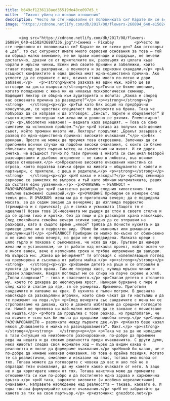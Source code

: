 ```yaml
---
title: b649cf1236118aed35519de48ce097d5_t
mitle:  "Тихият убиец на всички отношения"
description: "Често ли сте недоволни от половинката си? Карате ли се всеки ден? Ако отговорът е „да“, то със сигурност имате много сериозни основания за това – той ви обръща малко внимание, не ви прави изненади и подаръци, не печели достатъчно, дразни се от приятелките ви, разхвърля из цялата къща чорапи и мръсни чинии… Всеки има …"
image: "https://cdnone.netlify.com/db/2017/08/flowers-260894_640-e1502436887336.jpg"
---
```


          <img src="https://cdnone.netlify.com/db/2017/08/flowers-260894_640-e1502436887336.jpg"/>Снимка - Pixabay         <p>Често ли сте недоволни от половинката си? Карате ли се всеки ден? Ако отговорът е „да“, то със сигурност имате много сериозни основания за това – той ви обръща малко внимание, не ви прави изненади и подаръци, не печели достатъчно, дразни се от приятелките ви, разхвърля из цялата къща чорапи и мръсни чинии… Всеки има своите причини и забележки, които стават повод за разправии, а понякога и за сериозни скандали.</p> <p>А всъщност конфликтите в една двойка имат една-единствена причина. Ако успеете да се справите с нея, всичко става много по-лесно и дори забавно.</p>   <p><strong>Вижте разказа на един мъж, който ще ви отговори на доста въпроси:</strong></p> <p>Точно се бяхме оженили, когато попаднахме с жена ми на някакъв психологически семинар. Водещият лектор се обърна към аудиторията и попита: „Каква е според вас основната причина за разводите?“</p> <p><strong></strong></p><strong>   </strong><p></p> <p>Тъй като бях ходил на предбрачни консултации, се чувствах специалист по въпросите на брака. Така че побързах да се изправя и да отговоря: „Сексът, парите и общуването!“ В същото време погледнах към жена ми и доволно се ухилих. Елементарно!</p> <p>„Абсолютно невярно! – веднага каза водещият. – Това са само симптоми на истинския проблем.“</p> <p>И тогава аз получих най-ценния съвет, който промени живота ми. Лекторът продължи: „Бракът завършва с развод по една-единствена причина: високите очаквания.“</p> <p>Бях шокиран. Просто не можех да проумея това откровение. Започнах да си припомням всички случаи на подобни високи очаквания, с които се бяхме сблъскали още през първия месец на съвместния ни живот. И си дадох сметка, че всъщност точно по тази причина в живота си съм имал безброй разочарования и дълбоко огорчение – не само в любовта, във всички видове отношения.</p> <p>Прекалено високите очаквания наистина са отрова, която поразява всички сфери на живота – общуването с колеги и партньори, с приятели, с деца и родители…</p> <p><strong></strong></p><strong>   </strong><p></p> <p>И какъв е изходът?</p> <p>След семинара сериозно се замислих по въпроса и тъй като обичам математиката, реших да съставя едно уравнение.</p> <p>ОЧАКВАНЕ – РЕАЛНОСТ = РАЗОЧАРОВАНИЕ</p> <p>И съответно разиграх следния хипотетичен (но напълно възможен) сценарий.</p> <p>ОЧАКВАНЕ Прибирам се изморен след тежък ден. И ОЧАКВАМ: жена ми да е приготвила вечеря; да е подредила масата, за да седем заедно да вечеряме; да изглежда перфектно (гримирана и с прическа); да е свежа и усмихната (Защото тя е идеална!) Освен това 16-месечната ми дъщеря да стои в своето столче и да се храни тихо и кротко, без да пищи и да разхвърля храна навсякъде. След спокойната семейна вечеря всички заедно да се отправим на разходка, като в същото време „някой“ трябва да почисти кухнята и да приведе дома ни в перфектен вид. (Може би икономът или домашната прислужница?)</p> <p>РЕАЛНОСТ Прибирам се малко по-късно от обикновено и не само че няма вечеря, но дори не е предвидена. Малката крещи с цяло гърло и показва с ръкомахане, че иска да яде. Тръгвам да намеря жена ми и установявам, че тя работи над някакъв проект, който освен че е много важен, вече е изпуснала срока и трябва непременно да завърши. На въпроса ми: „Какво ще вечеряме?“ тя отговаря с изпепеляващия поглед на преуморена и съсипана от работа майка.</p> <p><strong></strong></p><strong>   </strong><p></p> <p>Взимам детето на ръце и се отправям в кухнята да търся храна. Там ме посреща хаос, купища мръсни чинии и празен хладилник. Накрая погледът ми се спира на парче сирене и хляб. „Топли сандвичи!“ – това е спасението.</p> <p>Слагам детето в столчето му, което го докарва до неописуема ярост. Намирам бурканче с пюре и след като й слагам да яде, тя се усмирява. Временно. Приготвям сандвичите и хапваме на крак. В кухнята е пълен погром. В дневната навсякъде са разхвърляни играчки, които само чакат да ги настъпиш и да те приземят на пода.</p> <p>След вечерята със сандвичите с жена ми се строполяваме на дивана, като и двамата избягваме да срещнем погледите си. Никой не проявява ни най-малко желание да се захване с почистване на къщата.</p> <p>Мога да продължа с този разказ, но предполагам, че на всички е ясно как би могла да продължи подобна вечер.</p> <p>Следва РАЗОЧАРОВАНИЕТО – разликата между първите две.</p> <p>Както беше казал някой „Очакването е майка на разочарованието“. Факт.</p> <p><strong></strong></p><strong>   </strong><p></p> <p>Така че за да не изпадаме в тази ситуация на неизбежното разочарование, по-добре да променим реда на нещата и да сложим реалността преди очакванията. С други думи, нека животът следва своя нормален ход – първо да видим каква е реалността и после да формираме очаквания.</p> <p>Някой би казал, че е по-добре да нямаме никакви очаквания. Но това е крайна позиция. Когато те са реалистични, смислени и изказани на глас, тогава има полза от тях. Тогава можете да поговорите с човека до вас и ако той не е оправдал тези очаквания, да му кажете какво очаквате от него. А защо не и да коригирате някои от тях. Тогава наистина може да промените отношенията си към по-добро и да постигнете една здрава и хармонична връзка.</p> <p>И така, зарежете високите (и особено нереалистични) очаквания. Направете наблюдение над реалността – такава, каквато е. И едва тогава формулирайте своите очаквания.</p> <p>И не забравяйте да кажете за тях на своя партньор.</p> <p>източник: gnezdoto.net</p>         